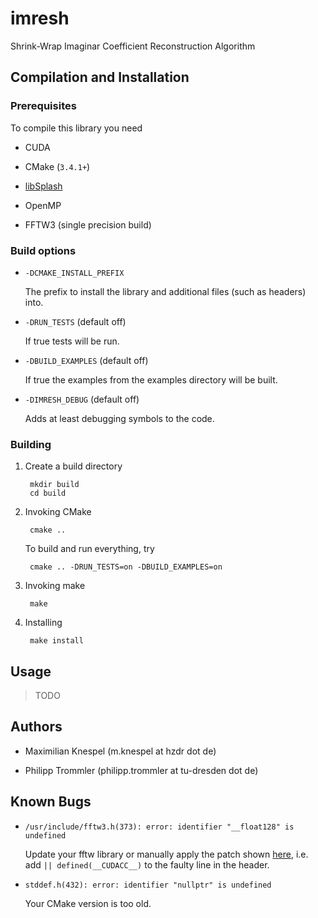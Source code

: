 # imresh

Shrink-Wrap Imaginar Coefficient Reconstruction Algorithm

## Compilation and Installation

### Prerequisites

To compile this library you need

* CUDA

* CMake (`3.4.1+`)

* [libSplash](https://github.com/ComputationalRadiationPhysics/libSplash)

* OpenMP

* FFTW3 (single precision build)

### Build options

* `-DCMAKE_INSTALL_PREFIX`

    The prefix to install the library and additional files (such as headers) into.

* `-DRUN_TESTS` (default off)

    If true tests will be run.

* `-DBUILD_EXAMPLES` (default off)

    If true the examples from the examples directory will be built.

* `-DIMRESH_DEBUG` (default off)

    Adds at least debugging symbols to the code.

### Building

1. Create a build directory

        mkdir build
        cd build

2. Invoking CMake

        cmake ..

    To build and run everything, try

        cmake .. -DRUN_TESTS=on -DBUILD_EXAMPLES=on

3. Invoking make

        make

4. Installing

        make install

## Usage

> TODO

## Authors

* Maximilian Knespel (m.knespel at hzdr dot de)

* Philipp Trommler (philipp.trommler at tu-dresden dot de)

## Known Bugs

* `/usr/include/fftw3.h(373): error: identifier "__float128" is undefined`

    Update your fftw library or manually apply the patch shown [here](https://github.com/FFTW/fftw3/commit/07ef78dc1b273a40fb4f7db1797d12d3423b1f40),
    i.e. add `|| defined(__CUDACC__)` to the faulty line in the header.

* `stddef.h(432): error: identifier "nullptr" is undefined`

    Your CMake version is too old.
